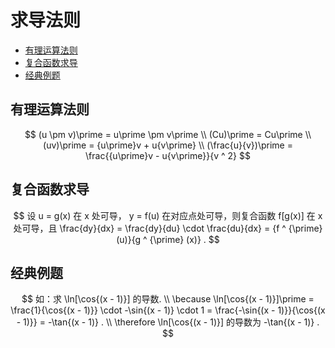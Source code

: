 # 求导法则

* [有理运算法则](#有理运算法则)
* [复合函数求导](#复合函数求导)
* [经典例题](#经典例题)


## 有理运算法则

$$
(u \pm v)\prime = u\prime \pm v\prime
\\
(Cu)\prime = Cu\prime
\\
(uv)\prime = {u\prime}v + u{v\prime}
\\
(\frac{u}{v})\prime = \frac{{u\prime}v - u{v\prime}}{v ^ 2}
$$

## 复合函数求导

$$
设 u = g(x) 在 x 处可导， y = f(u) 在对应点处可导，则复合函数 f[g(x)] 在 x 处可导，且 \frac{dy}{dx} = \frac{dy}{du} \cdot \frac{du}{dx} = {f ^ {\prime} (u)}{g ^ {\prime} (x)} .
$$

## 经典例题

$$
如：求 \ln[\cos{(x - 1)}] 的导数.
\\
\because \ln[\cos{(x - 1)}]\prime = \frac{1}{\cos{(x - 1)}} \cdot -\sin{(x - 1)} \cdot 1 = \frac{-\sin{(x - 1)}}{\cos{(x - 1)}} = -\tan{(x - 1)} .
\\
\therefore \ln[\cos{(x - 1)}] 的导数为 -\tan{(x - 1)} .
$$




